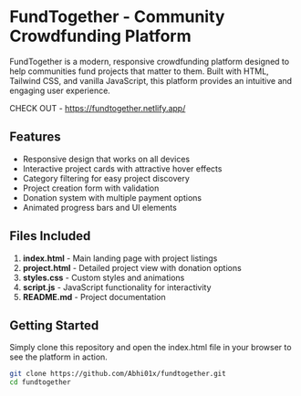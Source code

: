 # FundTogether - Community Crowdfunding Platform

FundTogether is a modern, responsive crowdfunding platform designed to help communities fund projects that matter to them. Built with HTML, Tailwind CSS, and vanilla JavaScript, this platform provides an intuitive and engaging user experience.

CHECK OUT - https://fundtogether.netlify.app/

## Features

- Responsive design that works on all devices
- Interactive project cards with attractive hover effects
- Category filtering for easy project discovery
- Project creation form with validation
- Donation system with multiple payment options
- Animated progress bars and UI elements

## Files Included

1. **index.html** - Main landing page with project listings
2. **project.html** - Detailed project view with donation options
3. **styles.css** - Custom styles and animations
4. **script.js** - JavaScript functionality for interactivity
5. **README.md** - Project documentation

## Getting Started

Simply clone this repository and open the index.html file in your browser to see the platform in action.

```bash
git clone https://github.com/Abhi01x/fundtogether.git
cd fundtogether
